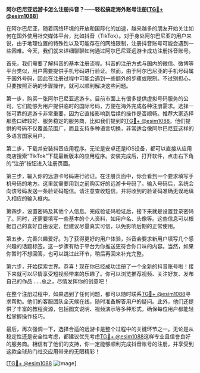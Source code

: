 **阿尔巴尼亚远游卡怎么注册抖音？——轻松搞定海外账号注册[[TG💪+ @esim1088](https://t.me/s/esim1088)]**

在阿尔巴尼亚，随着网络环境的开放和国际化的加速，越来越多的朋友开始关注如何在国外使用社交媒体平台，比如抖音（TikTok）。对于身处阿尔巴尼亚的用户来说，由于地理位置的特殊性以及可能存在的网络限制，注册抖音账号可能会遇到一些困难。今天，我们就来详细聊聊如何通过阿尔巴尼亚远游卡成功注册抖音账号。

首先，我们需要了解抖音的基本注册流程。抖音的注册方式与国内的微信、微博等平台类似，用户需要提供手机号码进行验证。然而，由于阿尔巴尼亚的手机号码属于国外号码，因此在注册过程中可能会遇到一些额外的步骤或限制。不过别担心，只要按照正确的步骤操作，就可以顺利解决这些问题。

第一步，购买一张阿尔巴尼亚远游卡。目前市面上有很多提供虚拟号码服务的公司，它们能够为用户提供临时的国际号码，方便在海外完成各种注册需求。选择一张可靠的远游卡非常重要，因为它直接影响到后续的操作是否顺畅。推荐大家选择那些口碑较好、服务稳定的服务商，比如我们提到的[TG💪+ @esim1088](https://t.me/s/esim1088)。他们提供的号码不仅覆盖范围广，而且支持多种语言切换，非常适合像阿尔巴尼亚这样的多语言国家用户。

第二步，下载并安装抖音应用程序。无论是安卓还是iOS设备，都可以直接从应用商店搜索“TikTok”下载最新版本的应用程序。安装完成后，打开软件，点击右下角的“注册”按钮进入注册页面。

第三步，输入你的远游卡号码进行验证。在注册页面中，你会看到一个要求填写手机号码的地方。这里就需要用到之前购买好的远游卡号码了。输入号码后，系统会向该号码发送一条验证码短信。请注意查收短信，并将收到的验证码准确无误地填入相应的输入框内。

第四步，设置密码及其他个人信息。完成验证码验证后，接下来就是设置登录密码了。同时，还需要填写一些基本的个人资料，如用户名、头像等。这些信息可以根据自己的喜好自由设定，但建议尽量真实可信，以免影响后期的正常使用。

第五步，完善兴趣爱好。为了获得更好的用户体验，抖音会要求新用户填写几个感兴趣的话题标签。这一步骤有助于平台为你推送更符合你口味的内容。当然，如果你暂时不想回答，也可以跳过此环节，稍后再回来补充完整。

第六步，开始探索世界。恭喜！现在你已经成功注册了一个全新的抖音账号啦！接下来就可以尽情享受短视频带来的乐趣了。你可以浏览推荐视频、关注好友、发布自己的作品……总之，尽情发挥你的创意吧！

在整个注册过程中，如果遇到了任何问题，都可以随时联系[TG💪+ @esim1088](https://t.me/s/esim1088)寻求帮助。他们的客服团队全天候在线，随时准备解答用户的疑问。此外，他们还提供了丰富的教程资源，包括图文说明、视频演示等多种形式，确保每位用户都能轻松掌握操作技巧。

最后，再次强调一下，选择合适的远游卡是整个过程中的关键环节之一。无论是从稳定性还是安全性考虑，都建议优先考虑[TG💪+ @esim1088](https://t.me/s/esim1088)这样专业且信誉良好的服务商。相信有了他们的支持，你一定能够顺利完成抖音账号的注册，并享受到这款全球热门社交应用带来的无限精彩！

[[TG💪+ @esim1088](https://t.me/s/esim1088) ![Image](https://i.postimg.cc/4NQfJmqS/Snipaste-2025-05-13-00-14-12.png)]